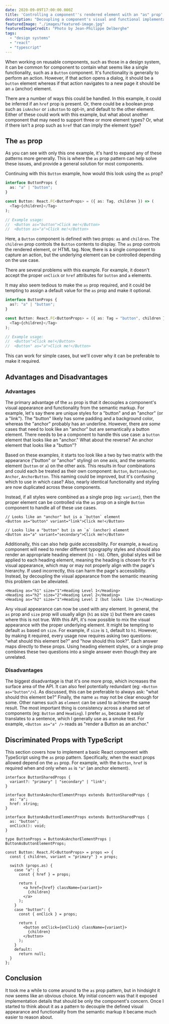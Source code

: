 ```yaml
---
date: 2020-09-09T17:00:00.000Z
title: 'Controlling a component''s rendered element with an "as" prop'
description: "Decoupling a component's visual and functional implementation from it's semantic meaning"
featuredImage: "./images/featured-image.jpg"
featuredImageCredit: "Photo by Jean-Philippe Delberghe"
tags:
  - "design systems"
  - "react"
  - "typescript"
---
```


When working on reusable components, such as those in a design system, it
can be common for component to contain what seems like a single functionality,
such as a `Button` component. It's functionality is generally to perform an
action. However, if that action opens a dialog, it should be a `button` element
whereas if that action navigates to a new page it should be an `a` (anchor)
element.

There are a number of ways this could be handled. In this example, it could be
inferred if an `href` prop is present. Or, there could be a boolean prop
such as `isAnchor` or `isButton` to opt-in, and default to the other element.
Either of these could work with this example, but what about another component
that may need to support three or more element types? Or, what if there isn't
a prop such as `href` that can imply the element type?

## The `as` prop

As you can see with only this one example, it's hard to expand any of these
patterns more generally. This is where the `as` prop pattern can help solve
these issues, and provide a general solution for most components.

Continuing with this `Button` example, how would this look using the `as` prop?

```typescript
interface ButtonProps {
  as: "a" | "button";
}

const Button: React.FC<ButtonProps> = ({ as: Tag, children }) => (
  <Tag>{children}</Tag>
);

// Example usage:
//  <Button as="button">Click me!</Button>
//  <Button as="a">Click me!</Button>
```

Here, a `Button` component is defined with two props: `as` and `children`.
The `children` prop controls the `Button` contents to display. The `as` prop controls
the rendered element, or HTML tag. Now, there is a single component to capture
an action, but the underlying element can be controlled depending on the use
case.

There are several problems with this example. For example, it doesn't accept
the proper `onClick` or `href` attributes for `button` and `a` elements.

It may also seem tedious to make the `as` prop required, and it could be tempting
to assign a default value for the `as` prop and make it optional.

```typescript
interface ButtonProps {
  as?: "a" | "button";
}

const Button: React.FC<ButtonProps> = ({ as: Tag = "button", children }) => (
  <Tag>{children}</Tag>
);

// Example usage:
//  <Button">Click me!</Button>
//  <Button" as="a">Click me!</Button>
```

This can work for simple cases, but we'll cover why it can be preferable to make
it required.

## Advantages and Disadvantages

### Advantages

The primary advantage of the `as` prop is that it decouples a component's
visual appearance and functionality from the semantic markup. For example,
let's say there are unique styles for a "button" and an "anchor" (or a "link").
The "button" likely has some padding and a background color, whereas the "anchor" probably
has an underline. However, there are _some_ cases that need to look like an
"anchor" but are semantically a button element. There needs to be a component to
handle this use case: a `button` element that looks like an "anchor." What about the
reverse? An anchor element that looks like a "button"?

Based on these examples, it starts too look like a two by two matrix with the
appearance ("button" or "anchor" styling) on one axis, and the semantic element
(`button` or `a`) on the other axis. This results in four combinations and could
each be treated as their own component: `Button`, `ButtonAnchor`, `Anchor`,
`AnchorButton`. This naming could be improved, but it's confusing which to use
in which case? Also, nearly identical functionality and styling are now duplicated
across these components.

Instead, if all styles were combined as a single prop (eg: `variant`), then the
proper element can be controlled via the `as` prop on a single `Button` component
to handle all of these use cases.

```tsx
// Looks like an "anchor" but is a `button` element
<Button as="button" variant="link">Click me!</Button>

// Looks like a "button" but is an `a` (anchor) element
<Button as="a" variant="secondary">Click me!</Button>
```

Additionally, this can also help guide accessibility. For example, a `Heading`
component will need to render different typography styles and should also render
an appropriate heading element (`h1` - `h6`). Often, global styles will be
applied to each heading element, meaning the heading is chosen for it's visual
appearance, which may or may not properly align with the page's hierarchy.
If used incorrectly, this can harm the page's accessibility. Instead, by
decoupling the visual appearance from the semantic meaning this problem can be
alleviated.

```tsx
<Heading as="h1" size="1">Heading Level 1</Heading>
<Heading as="h2" size="2">Heading Level 2</Heading>
<Heading as="h2" size="1">Heading Level 2 (but looks like 1)</Heading>
```

Any visual appearance can now be used with any element. In general, the `as`
prop and `size` prop will usually align (`h1` as size `1`) but there are
cases where this is not true. With this API, it's now possible to mix the visual
appearance with the proper underlying element. It might be tempting to default
`as` based on `size`. For example, if `size` is `1`, default to `h1`. However,
by making it required, every usage now requires asking two questions: "what
should this element be?" and "how should this look?". Each answer maps directly
to these props. Using heading element styles, or a single prop combines these
two questions into a single answer even though they are unrelated.

### Disadvantages

The biggest disadvantage is that it's one more prop, which increases the surface
area of the API. It can also feel potentially redundant (eg: `<Button as="button"/>`).
As discussed, this can be preferable to always ask: "what should this element be?"
Finally, the name `as` may not be clear enough for some. Other names such as
`element` can be used to achieve the same result. The most important thing is
consistency across a shared set of components (eg: `Button` and `Heading`).
I prefer `as`, because it easily translates to a sentence, which I generally
use as a smoke test. For example, `<Button as="a" />` reads as "render a Button
as an anchor."

## Discriminated Props with TypeScript

This section covers how to implement a basic React component with TypeScript
using the `as` prop pattern. Specifically, when the exact props allowed depend
on the `as` prop. For example, with the `Button`, `href` is required when and
only when `as` is `"a"` (an anchor element).

```tsx
interface ButtonSharedProps {
  variant?: "primary" | "secondary" | "link";
}

interface ButtonAsAnchorElementProps extends ButtonSharedProps {
  as: "a";
  href: string;
}

interface ButtonAsButtonElementProps extends ButtonSharedProps {
  as: "button";
  onClick(): void;
}

type ButtonProps = ButtonAsAnchorElementProps | ButtonAsButtonElementProps;

const Button: React.FC<ButtonProps> = props => {
  const { children, variant = "primary" } = props;

  switch (props.as) {
    case "a": {
      const { href } = props;

      return (
        <a href={href} className={variant}>
          {children}
        </a>
      );
    }
    case "button": {
      const { onClick } = props;

      return (
        <button onClick={onClick} className={variant}>
          {children}
        </button>
      );
    }
    default:
      return null;
  }
};
```

## Conclusion

It took me a while to come around to the `as` prop pattern, but in hindsight
it now seems like an obvious choice. My initial concern was that it exposed
implementation details that should be only the component's concern. Once
I started to think about it as a pattern to decouple the defined visual
appearance and functionality from the semantic markup it became much easier to
reason about.

